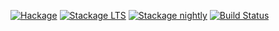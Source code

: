 [![Hackage](https://img.shields.io/hackage/v/GLUT.svg)](https://hackage.haskell.org/package/GLUT)
[![Stackage LTS](https://www.stackage.org/package/GLUT/badge/lts)](https://www.stackage.org/lts/package/GLUT)
[![Stackage nightly](https://www.stackage.org/package/GLUT/badge/nightly)](https://www.stackage.org/nightly/package/GLUT)
[![Build Status](https://img.shields.io/travis/haskell-opengl/GLUT/master.svg)](https://travis-ci.org/haskell-opengl/GLUT)
